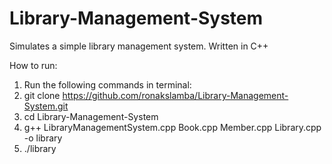 # Library-Management-System
 Simulates a simple library management system. Written in C++

How to run:
1. Run the following commands in terminal:
2. git clone https://github.com/ronakslamba/Library-Management-System.git
3. cd Library-Management-System
4. g++ LibraryManagementSystem.cpp Book.cpp Member.cpp Library.cpp -o library
5. ./library
